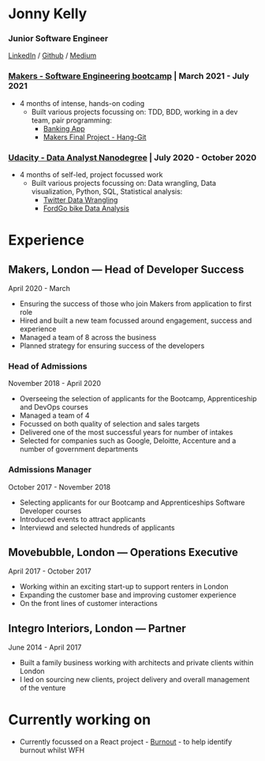  # Jonny Kelly
 
### Junior Software Engineer
 
 [LinkedIn](https://www.linkedin.com/in/j-kelly/) / [Github](https://github.com/JD-Kelly) / [Medium](https://jonny-kelly.medium.com/)

### [Makers - Software Engineering bootcamp](https://makers.tech/curriculum/) | March 2021 - July 2021
- 4 months of intense, hands-on coding
  -  Built various projects focussing on: TDD, BDD, working in a dev team, pair programming:
      -  [Banking App](https://github.com/JD-Kelly/bank_tech_test)
      -  [Makers Final Project - Hang-Git](https://github.com/JD-Kelly/hang-git)
  

### [Udacity - Data Analyst Nanodegree](https://www.udacity.com/course/data-analyst-nanodegree--nd002) | July 2020 - October 2020
- 4 months of self-led, project focussed work 
  - Built various projects focussing on: Data wrangling, Data visualization, Python, SQL, Statistical analysis:
    - [Twitter Data Wrangling](https://github.com/JD-Kelly/twitter-data-wranglling)
    - [FordGo bike Data Analysis](https://github.com/JD-Kelly/Ford-GoBike-Data-Analysis)

# Experience
## Makers, London — Head of Developer Success
April 2020 - March 
- Ensuring the success of those who join Makers from application to first role
- Hired and built a new team focussed around engagement, success and experience
- Managed a team of 8 across the business 
- Planned strategy for ensuring success of the developers

### Head of Admissions 
November 2018 - April 2020 
- Overseeing the selection of applicants for the Bootcamp, Apprenticeship and DevOps courses
- Managed a team of 4 
- Focussed on both quality of selection and sales targets 
- Delivered one of the most successful years for number of intakes
- Selected for companies such as Google, Deloitte, Accenture and a number of government departments

### Admissions Manager
October 2017 - November 2018
- Selecting applicants for our Bootcamp and Apprenticeships Software Developer courses
- Introduced events to attract applicants 
- Interviewd and selected hundreds of applicants

## Movebubble, London — Operations Executive 
April 2017 - October 2017 
- Working within an exciting start-up to support renters in London
- Expanding the customer base and improving customer experience
- On the front lines of customer interactions 

## Integro Interiors, London — Partner
June 2014 - April 2017
- Built a family business working with architects and private clients within London
- I led on sourcing new clients, project delivery and overall management of the venture


# Currently working on
- Currently focussed on a React project - [Burnout](https://github.com/JD-Kelly/burnout) - to help identify burnout whilst WFH








